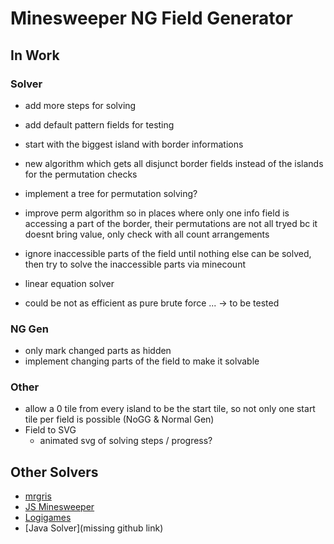 # Minesweeper NG Field Generator

## In Work

### Solver

- add more steps for solving
- add default pattern fields for testing
- start with the biggest island with border informations

- new algorithm which gets all disjunct border fields instead of the islands for the permutation checks

- implement a tree for permutation solving?
- improve perm algorithm so in places where only one info field is accessing a part of the border, their permutations are not all tryed bc it doesnt bring value, only check with all count arrangements

- ignore inaccessible parts of the field until nothing else can be solved, then try to solve the inaccessible parts via minecount

- linear equation solver
- could be not as efficient as pure brute force ...
  -> to be tested

### NG Gen

- only mark changed parts as hidden
- implement changing parts of the field to make it solvable

### Other

- allow a 0 tile from every island to be the start tile, so not only one start tile per field is possible (NoGG & Normal Gen)
- Field to SVG
  - animated svg of solving steps / progress?

## Other Solvers

- [mrgris](https://mrgris.com/projects/minesweepr/demo/player/)
- [JS Minesweeper](https://davidnhill.github.io/JSMinesweeper/index.html)
- [Logigames](https://www.logigames.com/minesweeper/solver)
- [Java Solver](missing github link)
